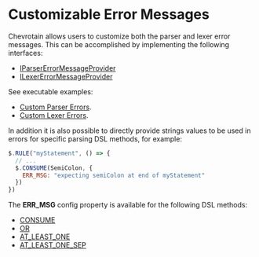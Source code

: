 # Customizable Error Messages

Chevrotain allows users to customize both the parser and lexer error messages.
This can be accomplished by implementing the following interfaces:

- [IParserErrorMessageProvider](https://chevrotain.io/documentation/10_1_2/interfaces/IParserErrorMessageProvider.html)
- [ILexerErrorMessageProvider](https://chevrotain.io/documentation/10_1_2/interfaces/ILexerErrorMessageProvider.html)

See executable examples:

- [Custom Parser Errors](https://github.com/chevrotain/chevrotain/blob/master/examples/parser/custom_errors/custom_errors.js).
- [Custom Lexer Errors](https://github.com/chevrotain/chevrotain/blob/master/examples/lexer/custom_errors/custom_errors.js).

In addition it is also possible to directly provide strings values to be used in errors
for specific parsing DSL methods, for example:

```javascript
$.RULE("myStatement", () => {
  // ...
  $.CONSUME(SemiColon, {
    ERR_MSG: "expecting semiColon at end of myStatement"
  })
})
```

The **ERR_MSG** config property is available for the following DSL methods:

- [CONSUME](https://chevrotain.io/documentation/10_1_2/classes/CstParser.html#CONSUME)
- [OR](https://chevrotain.io/documentation/10_1_2/classes/CstParser.html#OR)
- [AT_LEAST_ONE](https://chevrotain.io/documentation/10_1_2/classes/CstParser.html#AT_LEAST_ONE)
- [AT_LEAST_ONE_SEP](https://chevrotain.io/documentation/10_1_2/classes/CstParser.html#AT_LEAST_ONE_SEP)
